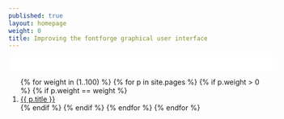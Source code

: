 ```yaml
---
published: true
layout: homepage
weight: 0
title: Improving the fontforge graphical user interface
---
```


<div style="background: white; width: 100%; text-align:center; padding:1em">
</div>

<ol class="rectangle-list">
{% for weight in (1..100) %}
  {% for p in site.pages %}
    {% if p.weight > 0 %}
    {% if p.weight == weight %}
      <li>
        <a {% if p.url == page.url %}class="active"{% endif %} href="{ { p.url } }">
          {{ p.title }}
        </a>
      </li>
    {% endif %}
    {% endif %}
  {% endfor %}
{% endfor %}
</ol>
